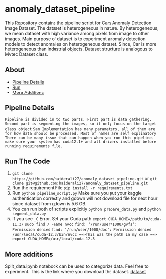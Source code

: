 # anomaly_dataset_pipeline
This Repository contains the pipeline script for Cars Anomaly Detection Image Dataset. The dataset is heterogeneous in nature. By heterogeneous, we mean dataset with high variance among pixels from image to other images. Main purpose of dataset is to experiment anomaly detection models to detect anomalies on heterogeneous dataset.  Since, Car is more heterogeneous than industrial objects. Dataset structure is analogous to Mvtec Dataset class.

## About
- [Pipeline Details](#Pipeline-Details)
- [Run](#Run-The-Code)
- [More Additions](#more-additions)
## Pipeline Details
`Pipeline is divided in to two parts. First part is data gathering. Second part is segmenting the images, so it only focus on the target class object`
`Sam Implementation has many parameters, all of them are for how data should be processed. Most of names are self explinatory`
`There can be many issue that can happen when you run this pipeline, make sure your system has cuda12.1+ and all drivers installed before running requirements file.`

## Run The Code
1. `git clone https://github.com/haiderali27/anomaly_dataset_pipeline.git` or `git clone git@github.com:haiderali27/anomaly_dataset_pipeline.git`
2. Run the requirement File `pip install -r requirements.txt`
3. Run `python pipeline_script.py` Make sure you put your kaggle authentication correctly and gdown will not download file for next hour since dataset from gdown is 5.6 GB. 
4. You can run both of scripts explicitly `python prepare_data.py` and `python segment_data.py`
5. If you see `_C` Error. Set your Cuda path 
`export CUDA_HOME=/path/to/cuda-11.3/`
`sudo find / -name nvcc`
`find: ‘/run/user/1000/gvfs’: Permission denied`
`find: ‘/run/user/1000/doc’: Permission denied`
`/usr/local/cuda-12.3/bin/nvcc ==>This was the path in my case ==> export CUDA_HOME=/usr/local/cuda-12.3`

## More additions
Split_data.ipynb notebook can be used to categorize data.
Feel free to experiment. This is the link where you download the dataset. [dataset](https://drive.google.com/file/d/1_wBbo3FW-puwMQanLNj-5kYf_Al_4kR6/view?usp=drive_link)

